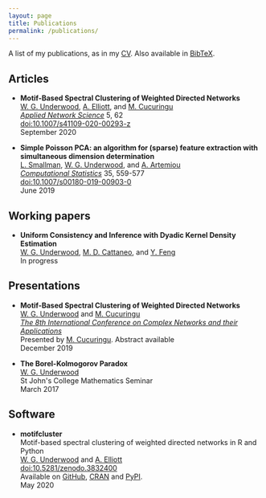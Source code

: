 ```yaml
---
layout: page
title: Publications
permalink: /publications/
---
```


A list of my publications,
as in my
[CV](https://github.com/WGUNDERWOOD/wgu-cv/raw/master/WGUnderwood.pdf).
Also available in
[BibTeX](https://github.com/WGUNDERWOOD/wgu-cv/raw/master/WGUnderwood.bib).




## Articles

- **Motif-Based Spectral Clustering of Weighted Directed Networks** <br>
[W. G. Underwood][wgunderwood],
[A. Elliott][aelliott],
and [M. Cucuringu][mcucuringu] <br>
[*Applied Network Science*](https://appliednetsci.springeropen.com/)
5, 62 <br>
[doi:10.1007/s41109-020-00293-z](https://doi.org/doi:10.1007/s41109-020-00293-z) <br>
September 2020

- **Simple Poisson PCA: an algorithm for (sparse) feature extraction
with simultaneous dimension determination** <br>
[L. Smallman][lsmallman],
[W. G. Underwood][wgunderwood],
and [A. Artemiou][aartemiou] <br>
[*Computational Statistics*](https://link.springer.com/journal/180)
35, 559-577 <br>
[doi:10.1007/s00180-019-00903-0](https://doi.org/doi:10.1007/s00180-019-00903-0) <br>
June 2019


<!---
## Preprints

- **Motif-Based Spectral Clustering of Weighted Directed Networks** <br>
[W. G. Underwood][wgunderwood],
[A. Elliott][aelliott],
and [M. Cucuringu][mcucuringu] <br>
[arXiv:2004.01293](https://arxiv.org/abs/2004.01293) <br>
April 2020
-->

## Working papers

- **Uniform Consistency and Inference with Dyadic Kernel Density Estimation** <br>
[W. G. Underwood][wgunderwood],
[M. D. Cattaneo][mdcattaneo],
and [Y. Feng][yfeng] <br>
In progress




## Presentations

- **Motif-Based Spectral Clustering of Weighted Directed Networks** <br>
[W. G. Underwood][wgunderwood]
and [M. Cucuringu][mcucuringu] <br>
*[The 8th International Conference on Complex Networks and their Applications](https://www.2019.complexnetworks.org/)* <br>
Presented by [M. Cucuringu](mcucuringu). Abstract available <br>
December 2019


- **The Borel-Kolmogorov Paradox** <br>
[W. G. Underwood][wgunderwood] <br>
St John's College Mathematics Seminar <br>
March 2017



## Software

- **motifcluster** <br>
Motif-based spectral clustering of weighted directed networks
in R and Python <br>
[W. G. Underwood][wgunderwood]
and [A. Elliott][aelliott] <br>
[doi:10.5281/zenodo.3832400](https://doi.org/10.5281/zenodo.3832400) <br>
Available on
[GitHub](https://github.com/WGUNDERWOOD/motifcluster),
[CRAN](https://cran.r-project.org/web/packages/motifcluster/index.html)
and
[PyPI](https://pypi.org/project/motifcluster/). <br>
May 2020 <br>


[wgunderwood]: /

[aartemiou]: http://www.google.com/url?q=http%3A%2F%2Fartemioua.com%2F&sa=D&sntz=1&usg=AFQjCNFGen68J9EmhvGCbaFRcl6fqTxuRQ
[mcucuringu]: https://scholar.google.com/citations?user=GFvVRzwAAAAJ&hl=en
[mdcattaneo]: https://cattaneo.princeton.edu/
[yfeng]: https://sites.google.com/site/yingjieum/
[aelliott]: https://www.turing.ac.uk/people/researchers/andrew-elliott
[lsmallman]: https://scholar.google.co.uk/citations?user=B1A0KykAAAAJ&hl=en

